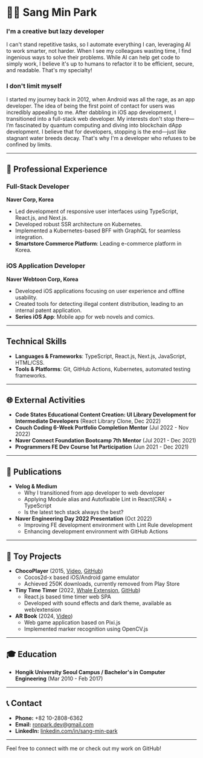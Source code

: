 # 👨‍💻 Sang Min Park

### **I'm a creative but lazy developer**  
I can't stand repetitive tasks, so I automate everything I can, leveraging AI to work smarter, not harder. When I see my colleagues wasting time, I find ingenious ways to solve their problems. While AI can help get code to simply work, I believe it's up to humans to refactor it to be efficient, secure, and readable. That's my specialty!

### **I don't limit myself**  
I started my journey back in 2012, when Android was all the rage, as an app developer. The idea of being the first point of contact for users was incredibly appealing to me. After dabbling in iOS app development, I transitioned into a full-stack web developer. My interests don't stop there—I’m fascinated by quantum computing and diving into blockchain dApp development. I believe that for developers, stopping is the end—just like stagnant water breeds decay. That's why I'm a developer who refuses to be confined by limits.

---

## 🌟 Professional Experience

### Full-Stack Developer  
**Naver Corp, Korea**

- Led development of responsive user interfaces using TypeScript, React.js, and Next.js.
- Developed robust SSR architecture on Kubernetes.
- Implemented a Kubernetes-based BFF with GraphQL for seamless integration.
- **Smartstore Commerce Platform**: Leading e-commerce platform in Korea.


### iOS Application Developer  
**Naver Webtoon Corp, Korea**

- Developed iOS applications focusing on user experience and offline usability.
- Created tools for detecting illegal content distribution, leading to an internal patent application.
- **Series iOS App**: Mobile app for web novels and comics.

---

## Technical Skills

- **Languages & Frameworks**: TypeScript, React.js, Next.js, JavaScript, HTML/CSS.
- **Tools & Platforms**: Git, GitHub Actions, Kubernetes, automated testing frameworks.

---

## 🌐 External Activities

- **Code States Educational Content Creation: UI Library Development for Intermediate Developers** (React Library Clone, Dec 2022)
- **Couch Coding 6-Week Portfolio Completion Mentor** (Jul 2022 - Nov 2022)
- **Naver Connect Foundation Bootcamp 7th Mentor** (Jul 2021 - Dec 2021)
- **Programmers FE Dev Course 1st Participation** (Jun 2021 - Dec 2021)

---

## 📝 Publications

- **Velog & Medium**
  - Why I transitioned from app developer to web developer
  - Applying Module alias and Autofixable Lint in React(CRA) + TypeScript
  - Is the latest tech stack always the best?
- **Naver Engineering Day 2022 Presentation** (Oct 2022)
  - Improving FE development environment with Lint Rule development
  - Enhancing development environment with GitHub Actions

---

## 🧩 Toy Projects

- **ChocoPlayer** (2015, [Video](http://youtube.com/watch?v=Yb3LpkhgnZs&feature=youtu.be), [GitHub](https://github.com/ronparkdev/chocoplayer))
  - Cocos2d-x based iOS/Android game emulator
  - Achieved 250K downloads, currently removed from Play Store
- **Tiny Time Timer** (2022, [Whale Extension](https://store.whale.naver.com/mini/detail/ggjkckdfbpmdaclhpmjlpifjilpdlhpg), [GitHub](https://github.com/ronparkdev/time-timer))
  - React.js based time timer web SPA
  - Developed with sound effects and dark theme, available as web/extension
- **AR Book** (2024, [Video](https://youtu.be/jMTW3Zffxg0))
  - Web game application based on Pixi.js
  - Implemented marker recognition using OpenCV.js

---

## 🎓 Education

- **Hongik University Seoul Campus / Bachelor's in Computer Engineering** (Mar 2010 - Feb 2017)

---

## 📞 Contact

- **Phone:** +82 10-2808-6362
- **Email:** [ronpark.dev@gmail.com](mailto:ronpark.dev@gmail.com)
- **LinkedIn:** [linkedin.com/in/sang-min-park](https://www.linkedin.com/in/sang-min-park)

---

Feel free to connect with me or check out my work on GitHub!
